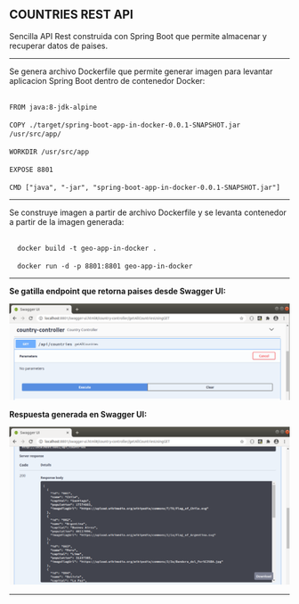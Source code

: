 COUNTRIES REST API
--------------------------------------------------------------------------------------------------------------------------

Sencilla API Rest construida con Spring Boot  que permite almacenar y recuperar datos de paises.

--------------------------------------------------------------------------------------------------------------------------

Se genera archivo Dockerfile que permite generar imagen para levantar aplicacion Spring Boot dentro de contenedor Docker:

```

FROM java:8-jdk-alpine

COPY ./target/spring-boot-app-in-docker-0.0.1-SNAPSHOT.jar /usr/src/app/

WORKDIR /usr/src/app

EXPOSE 8801

CMD ["java", "-jar", "spring-boot-app-in-docker-0.0.1-SNAPSHOT.jar"]

```

--------------------------------------------------------------------------------------------------------------------------

Se construye imagen a partir de archivo Dockerfile y se levanta contenedor a partir de la imagen generada:

```

  docker build -t geo-app-in-docker .

  docker run -d -p 8801:8801 geo-app-in-docker

```

--------------------------------------------------------------------------------------------------------------------------

**Se gatilla endpoint que retorna paises desde Swagger UI:**

![Screenshot GetCountries](screenshots/swagger-get-countries.png)


**Respuesta generada en Swagger UI:**

![Screenshot GetCountries](screenshots/swagger-countries-response.png)

--------------------------------------------------------------------------------------------------------------------------
